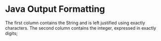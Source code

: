 # Java Output Formatting
The first column contains the String and is left justified using exactly  characters. 
The second column contains the integer, expressed in exactly  digits;
